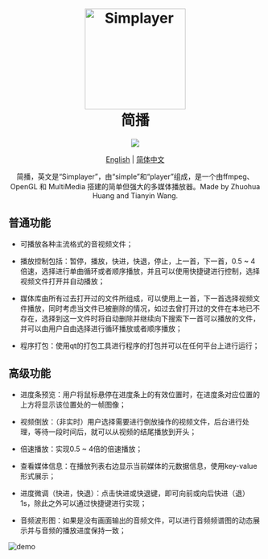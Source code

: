 <h1 align="center">
  <img src="https://user-images.githubusercontent.com/71301342/177238397-d2113bbf-67e5-4ed5-916d-75ba7cf9d8b0.png" alt="Simplayer" width="200">
  <br>简播<br>
</h1>
<div align="center">
<img src="https://img.shields.io/badge/Qt-v6.2.2-brightgreen"/>
</div>
<div align="center">

  [English](README.md) | [简体中文](README.zh-CN.md)
</div>
<p align="center">
简播，英文是“Simplayer”，由“simple”和“player”组成，是一个由ffmpeg、OpenGL 和 MultiMedia 搭建的简单但强大的多媒体播放器。Made by Zhuohua Huang and Tianyin Wang.
</p>


## 普通功能

* 可播放各种主流格式的音视频文件；

* 播放控制包括：暂停，播放，快进，快退，停止，上一首，下一首，0.5 ~ 4 倍速，选择进行单曲循环或者顺序播放，并且可以使用快捷键进行控制，选择视频文件打开并自动播放；

* 媒体库由所有过去打开过的文件所组成，可以使用上一首，下一首选择视频文件播放，同时考虑当文件已被删除的情况，如过去曾打开过的文件在本地已不存在，选择到这一文件时将自动删除并继续向下搜索下一首可以播放的文件，并可以由用户自由选择进行循环播放或者顺序播放；

* 程序打包：使用qt的打包工具进行程序的打包并可以在任何平台上进行运行；

## 高级功能

* 进度条预览：用户将鼠标悬停在进度条上的有效位置时，在进度条对应位置的上方将显示该位置处的一帧图像；

* 视频倒放：（非实时）用户选择需要进行倒放操作的视频文件，后台进行处理，等待一段时间后，就可以从视频的结尾播放到开头；

* 倍速播放：实现0.5 ~ 4倍的倍速播放；

* 查看媒体信息：在播放列表右边显示当前媒体的元数据信息，使用key-value形式展示；

* 进度微调（快进，快退）：点击快进或快退键，即可向前或向后快进（退）1s，除此之外可以通过快捷键进行实现；

* 音频波形图：如果是没有画面输出的音频文件，可以进行音频频谱图的动态展示并与音频的播放进度保持一致；


![demo](https://user-images.githubusercontent.com/78400045/172119035-a30b5d08-d148-45b4-af80-3e9b558c3d26.jpg)



